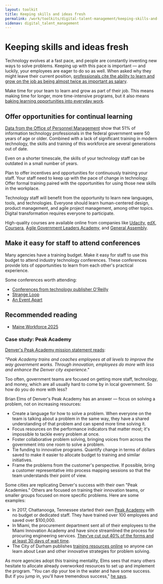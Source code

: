 ```yaml
---
layout: toolkit
title: Keeping skills and ideas fresh
permalink: /work/toolkits/digital-talent-management/keeping-skills-and-ideas-fresh/
sidenav: digital_talent_management
---
```


# Keeping skills and ideas fresh

Technology evolves at a fast pace, and people are constantly inventing new ways to solve problems. Keeping up with this pace is important &mdash; and luckily, your employees are eager to do so as well. When asked why they might leave their current position, [professionals cite the ability to learn and grow on the job as being almost twice as important as salary](https://joshbersin.com/2018/11/corporate-learning-does-drive-happiness-productivity-too/).

Make time for your team to learn and grow as part of their job. This means making time for longer, more time-intensive programs, but it also means [baking learning opportunities into everyday work](https://www2.deloitte.com/us/en/insights/industry/public-sector/future-of-work-in-government.html).

## Offer opportunities for continual learning

[Data from the Office of Personnel Management](https://ourpublicservice.org/publications/mobilizing-tech-talent/) show that 51% of information technology professionals in the federal government were 50 years of age or older. Combined with a lack of significant training in modern technology, the skills and training of this workforce are several generations out of date.

Even on a shorter timescale, the skills of your technology staff can be outdated in a small number of years.

Plan to offer incentives and opportunities for continuously training your staff. Your staff need to keep up with the pace of change in technology. Offer formal training paired with the opportunities for using those new skills in the workplace.

Technology staff will benefit from the opportunity to learn new languages, tools, and technologies. Everyone should learn human-centered design, product management, and agile project management, among other topics. Digital transformation requires everyone to participate.

High-quality courses are available online from companies like [Udacity](https://www.udacity.com/), [edX](https://www.edx.org/), [Coursera](https://www.coursera.org/), [Agile Government Leaders Academy](https://www.agilegovleaders.org/academy/), and [General Assembly](https://generalassemb.ly/).

## Make it easy for staff to attend conferences

Many agencies have a training budget. Make it easy for staff to use this budget to attend industry technology conferences. These conferences provide lots of opportunities to learn from each other's practical experience.

Some conferences worth attending:

- [Conferences from technology publisher O'Reilly](https://www.oreilly.com/conferences/)
- [Strange Loop](https://www.thestrangeloop.com/)
- [An Event Apart](https://aneventapart.com/)

## Recommended reading

- [Maine Workforce 2025](https://www.maine.gov/bhr/sites/maine.gov.bhr/files/inline-files/MaineWorkforce2025.pdf)

### Case study: Peak Academy

[Denver's Peak Academy mission statement reads](https://www.denvergov.org/content/denvergov/en/mayors-office/programs-initiatives/peak-performance/peak-academy/About.html):

*"Peak Academy trains and coaches employees at all levels to improve the way government works. Through innovation, employees do more with less and enhance the Denver city experience."*

Too often, government teams are focused on getting more staff, technology, and money, which are all usually hard to come by in local government. So how do you do more with less?

Brian Elms of Denver's Peak Academy has an answer &mdash; focus on solving a problem, not on increasing resources:

- Create a language for how to solve a problem. When everyone on the team is talking about a problem in the same way, they have a shared understanding of that problem and can spend more time solving it.
- Focus resources on the performance indicators that matter most; it's impossible to tackle every problem at once.
- Foster collaborative problem solving, bringing voices from across the government into one room to solve a problem.
- Tie funding to innovative programs. Quantify change in terms of dollars saved to make it easier to allocate budget to training and similar initiatives.
- Frame the problems from the customer's perspective. If possible, bring a customer representative into process mapping sessions so that the team understands their point of view.

Some cities are replicating Denver's success with their own "Peak Academies." Others are focused on training their innovation teams, or smaller groups focused on more specific problems. Here are some examples:
- In 2017, Chattanooga, Tennessee started their own [Peak Academy](https://connect.chattanooga.gov/opmod/performance-management/peak-academy/) with no budget or dedicated staff. They have trained over 100 employees and saved over $100,000.
- In Miami, the procurement department sent all of their employees to the Miami Innovation Academy and have since streamlined the process for procuring engineering services. [They've cut out 40% of the forms and at least 30 days of wait time](https://medium.com/@BloombergCities/what-happens-when-an-entire-city-department-is-trained-to-innovate-b8ff4772161b).
- The City of Durham publishes [training resources online](https://durhamnc.gov/3753/OPI-Trainings-Resources) so anyone can learn about Lean and other innovative strategies for problem solving.

As more agencies adopt this training mentality, Elms sees that many others hesitate to allocate already overworked resources to set up and implement the program. "You can dip your toe in the water and have some success. But if you jump in, you'll have tremendous success," [he says](https://medium.com/@BloombergCities/replicating-denvers-peak-academy-a-conversation-with-brian-elms-8a24d5b5be0e).
